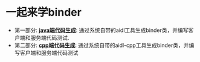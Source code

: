 # 一起来学binder
+ 第一部分: [**java端代码生成**](https://hqw700.github.io/2021/01/05/java-binder-gen/): 通过系统自带的aidl工具生成binder类，并编写客户端和服务端代码测试. 
+ 第二部分: [**cpp端代码生成**](https://hqw700.github.io/2021/01/09/cpp-binder-gen/): 通过系统自带的aidl-cpp工具生成binder类，并编写客户端和服务端代码测试